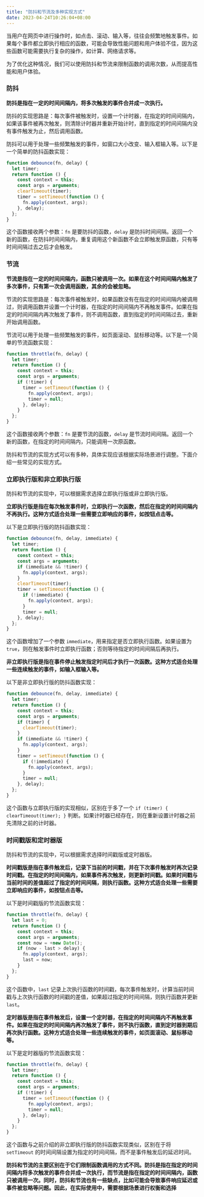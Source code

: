 ```yaml
---
title: "防抖和节流及多种实现方式"
date: 2023-04-24T10:26:04+08:00
---
```


当用户在网页中进行操作时，如点击、滚动、输入等，往往会频繁地触发事件。如果每个事件都立即执行相应的函数，可能会导致性能问题和用户体验不佳，因为这些函数可能需要执行复杂的操作，如计算、网络请求等。

为了优化这种情况，我们可以使用防抖和节流来限制函数的调用次数，从而提高性能和用户体验。

### 防抖

**防抖是指在一定的时间间隔内，将多次触发的事件合并成一次执行。**

防抖的实现思路是：每次事件被触发时，设置一个计时器，在指定的时间间隔内，如果该事件被再次触发，则清除计时器并重新开始计时，直到指定的时间间隔内没有事件触发为止，然后调用函数。

防抖可以用于处理一些频繁触发的事件，如窗口大小改变、输入框输入等。以下是一个简单的防抖函数实现：

```js
function debounce(fn, delay) {
  let timer;
  return function () {
    const context = this;
    const args = arguments;
    clearTimeout(timer);
    timer = setTimeout(function () {
      fn.apply(context, args);
    }, delay);
  };
}
```

这个函数接收两个参数：`fn` 是要防抖的函数，`delay` 是防抖时间间隔。返回一个新的函数，在防抖时间间隔内，重复调用这个新函数不会立即触发原函数，只有等时间间隔过去之后才会触发。

### 节流

**节流是指在一定的时间间隔内，函数只被调用一次。如果在这个时间间隔内触发了多次事件，只有第一次会调用函数，其余的会被忽略。**

节流的实现思路是：每次事件被触发时，如果函数没有在指定的时间间隔内被调用过，则调用函数并设置一个计时器，在指定的时间间隔内不再触发事件。如果在指定的时间间隔内再次触发了事件，则不调用函数，直到指定的时间间隔过去，重新开始调用函数。

节流可以用于处理一些频繁触发的事件，如页面滚动、鼠标移动等。以下是一个简单的节流函数实现：

```js
function throttle(fn, delay) {
  let timer;
  return function () {
    const context = this;
    const args = arguments;
    if (!timer) {
      timer = setTimeout(function () {
        fn.apply(context, args);
        timer = null;
      }, delay);
    }
  };
}
```

这个函数接收两个参数：`fn` 是要节流的函数，`delay` 是节流时间间隔。返回一个新的函数，在指定的时间间隔内，只能调用一次原函数。

防抖和节流的实现方式可以有多种，具体实现应该根据实际场景进行调整。下面介绍一些常见的实现方式。

### 立即执行版和非立即执行版

防抖和节流的实现中，可以根据需求选择立即执行版或非立即执行版。

**立即执行版是指在每次触发事件时，立即执行一次函数，然后在指定的时间间隔内不再执行。这种方式适合处理一些需要立即响应的事件，如按钮点击等。**

以下是立即执行版的防抖函数实现：

```js
function debounce(fn, delay, immediate) {
  let timer;
  return function () {
    const context = this;
    const args = arguments;
    if (immediate && !timer) {
      fn.apply(context, args);
    }
    clearTimeout(timer);
    timer = setTimeout(function () {
      if (!immediate) {
        fn.apply(context, args);
      }
      timer = null;
    }, delay);
  };
}
```

这个函数增加了一个参数 `immediate`，用来指定是否立即执行函数。如果设置为 `true`，则在触发事件时立即执行函数；否则等待指定的时间间隔后再执行。

**非立即执行版是指在事件停止触发指定时间后才执行一次函数。这种方式适合处理一些连续触发的事件，如输入框输入等。**

以下是非立即执行版的防抖函数实现：

```js
function debounce(fn, delay, immediate) {
  let timer;
  return function () {
    const context = this;
    const args = arguments;
    if (timer) {
      clearTimeout(timer);
    }
    if (immediate && !timer) {
      fn.apply(context, args);
    }
    timer = setTimeout(function () {
      if (!immediate) {
        fn.apply(context, args);
      }
      timer = null;
    }, delay);
  };
}
```

这个函数与立即执行版的实现相似，区别在于多了一个 `if (timer) { clearTimeout(timer); }` 判断。如果计时器已经存在，则在重新设置计时器之前先清除之前的计时器。

### 时间戳版和定时器版

防抖和节流的实现中，可以根据需求选择时间戳版或定时器版。

**时间戳版是指在事件触发后，记录下当前的时间戳，并在下次事件触发时再次记录时间戳。在指定的时间间隔内，如果事件再次触发，则更新时间戳。如果时间戳与当前时间的差值超过了指定的时间间隔，则执行函数。这种方式适合处理一些需要立即响应的事件，如按钮点击等。**

以下是时间戳版的节流函数实现：

```js
function throttle(fn, delay) {
  let last = 0;
  return function () {
    const context = this;
    const args = arguments;
    const now = +new Date();
    if (now - last > delay) {
      fn.apply(context, args);
      last = now;
    }
  };
}
```

这个函数中，`last` 记录上次执行函数的时间戳，每次事件触发时，计算当前时间戳与上次执行函数的时间戳的差值，如果超过指定的时间间隔，则执行函数并更新 `last`。

**定时器版是指在事件触发后，设置一个定时器，在指定的时间间隔内不再触发事件。如果在指定的时间间隔内再次触发了事件，则不执行函数，直到定时器到期后再次执行函数。这种方式适合处理一些连续触发的事件，如页面滚动、鼠标移动等。**

以下是定时器版的节流函数实现：

```js
function throttle(fn, delay) {
  let timer;
  return function () {
    const context = this;
    const args = arguments;
    if (!timer) {
      timer = setTimeout(function () {
        fn.apply(context, args);
        timer = null;
      }, delay);
    }
  };
}
```

这个函数与之前介绍的非立即执行版的防抖函数实现类似，区别在于将 `setTimeout` 的时间间隔设置为指定的时间间隔，而不是事件触发后的延迟时间。

**防抖和节流的主要区别在于它们限制函数调用的方式不同。防抖是指在指定的时间间隔内将多次触发的事件合并成一次执行，而节流是指在指定的时间间隔内，函数只被调用一次。同时，防抖和节流也有一些缺点，比如可能会导致事件响应延迟或事件被忽略等问题。因此，在实际使用中，需要根据场景进行权衡和选择**
